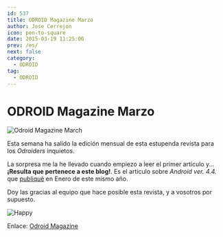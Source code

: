 ```yaml
---
id: 537
title: ODROID Magazine Marzo
author: Jose Cerrejon
icon: pen-to-square
date: 2015-03-19 11:25:00
prev: /es/
next: false
category:
  - ODROID
tag:
  - ODROID
---
```


# ODROID Magazine Marzo

![Odroid Magazine March](/images/2015/03/odroid_magazine_march.jpg)

Esta semana ha salido la edición mensual de esta estupenda revista para los *Odroiders* inquietos.

La sorpresa me la he llevado cuando empiezo a leer el primer artículo y... **¡Resulta que pertenece a este blog!**. Es el artículo sobre *Android ver. 4.4.* que [publiqué](/post.php?id=511) en Enero de este mismo año.

Doy las gracias al equipo que hace posible esta revista, y a vosotros por supuesto.

![Happy](/css/sm/happy.png)

Enlace: [Odroid Magazine](http://magazine.odroid.com)